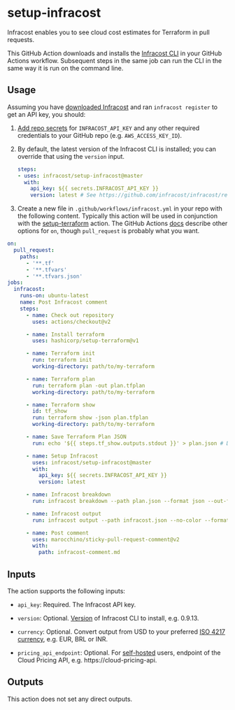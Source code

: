 # setup-infracost

Infracost enables you to see cloud cost estimates for Terraform in pull requests.

This GitHub Action downloads and installs the [Infracost CLI](https://github.com/infracost/infracost) in your GitHub Actions workflow. Subsequent steps in the same job can run the CLI in the same way it is run on the command line.

## Usage

Assuming you have [downloaded Infracost](https://www.infracost.io/docs/#quick-start) and ran `infracost register` to get an API key, you should:

1. [Add repo secrets](https://docs.github.com/en/actions/configuring-and-managing-workflows/creating-and-storing-encrypted-secrets#creating-encrypted-secrets-for-a-repository) for `INFRACOST_API_KEY` and any other required credentials to your GitHub repo (e.g. `AWS_ACCESS_KEY_ID`).

2. By default, the latest version of the Infracost CLI is installed; you can override that using the `version` input.

    ```yml
    steps:
    - uses: infracost/setup-infracost@master
      with:
        api_key: ${{ secrets.INFRACOST_API_KEY }}
        version: latest # See https://github.com/infracost/infracost/releases for other versions
    ```

3. Create a new file in `.github/workflows/infracost.yml` in your repo with the following content. Typically this action will be used in conjunction with the [setup-terraform](https://github.com/hashicorp/setup-terraform) action. The GitHub Actions [docs](https://docs.github.com/en/actions/reference/workflow-syntax-for-github-actions#on) describe other options for `on`, though `pull_request` is probably what you want.

```yaml
on:
  pull_request:
    paths:
      - '**.tf'
      - '**.tfvars'
      - '**.tfvars.json'
jobs:
  infracost:
    runs-on: ubuntu-latest
    name: Post Infracost comment
    steps:
      - name: Check out repository
        uses: actions/checkout@v2

      - name: Install terraform
        uses: hashicorp/setup-terraform@v1

      - name: Terraform init
        run: terraform init
        working-directory: path/to/my-terraform

      - name: Terraform plan
        run: terraform plan -out plan.tfplan
        working-directory: path/to/my-terraform

      - name: Terraform show
        id: tf_show
        run: terraform show -json plan.tfplan
        working-directory: path/to/my-terraform

      - name: Save Terraform Plan JSON
        run: echo '${{ steps.tf_show.outputs.stdout }}' > plan.json # Do not change

      - name: Setup Infracost
        uses: infracost/setup-infracost@master
        with:
          api_key: ${{ secrets.INFRACOST_API_KEY }}
          version: latest

      - name: Infracost breakdown
        run: infracost breakdown --path plan.json --format json --out-file infracost.json

      - name: Infracost output
        run: infracost output --path infracost.json --no-color --format github-comment --out-file infracost-comment.md

      - name: Post comment
        uses: marocchino/sticky-pull-request-comment@v2
        with:
          path: infracost-comment.md
```

## Inputs

The action supports the following inputs:

- `api_key`: Required. The Infracost API key.

- `version`: Optional. [Version](https://github.com/infracost/infracost/releases) of Infracost CLI to install, e.g. 0.9.13.

- `currency`: Optional. Convert output from USD to your preferred [ISO 4217 currency](https://en.wikipedia.org/wiki/ISO_4217#Active_codes), e.g. EUR, BRL or INR.

- `pricing_api_endpoint`: Optional. For [self-hosted](https://www.infracost.io/docs/cloud_pricing_api/self_hosted) users, endpoint of the Cloud Pricing API, e.g. https://cloud-pricing-api.

## Outputs

This action does not set any direct outputs.
